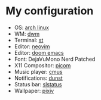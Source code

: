 # My configuration

- OS: [arch linux](https://archlinux.org)
- WM: [dwm](https://dwm.suckless.org/)
- Terminal: [st](https://st.suckless.org/)
- Editor: [neovim](https://neovim.io/)
- Editor: [doom emacs](https://github.com/doomemacs/doomemacs)
- Font: DejaVuMono Nerd Patched
- X11 Compositor: [picom](https://github.com/yshui/picom)
- Music player: [cmus](https://github.com/cmus/cmus)
- Notifications: [dunst](https://github.com/dunst-project/dunst)
- Status bar: [slstatus](https://tools.suckless.org/slstatus/)
- Wallpaper: [pixiv](https://www.pixiv.net/member_illust.php?mode=medium&illust_id=47154393)
